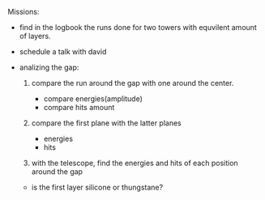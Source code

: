 Missions:

- find in the logbook the runs done for two towers with equvilent amount of layers.

- schedule a talk with david

- analizing the gap:
    1. compare the run around the gap with one around the center.
        - compare energies(amplitude)
        - compare hits amount

    2. compare the first plane with the latter planes
        - energies
        - hits    

    3. with the telescope, find the energies and hits of each position around the gap

    - is the first layer silicone or thungstane?
